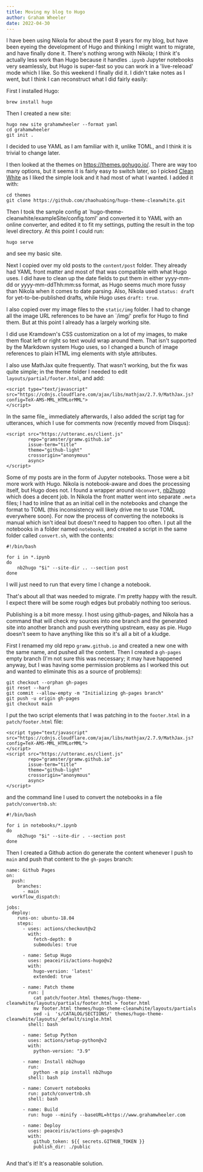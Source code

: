```yaml
---
title: Moving my blog to Hugo
author: Graham Wheeler
date: 2022-04-30
---
```


I have been using Nikola for about the past 8 years for my blog, but have been
eyeing the development of Hugo and thinking I might want to migrate, and have
finally done it. There's nothing wrong with Nikola; I think it's actually less
work than Hugo because it handles `.ipynb` Jupyter notebooks very seamlessly,
but Hugo is super-fast so you can work in a 'live-releoad' mode which I like.
So this weekend I finally did it. I didn't take notes as I went, but I think
I can reconstruct what I did fairly easily:

First I installed Hugo:

```
brew install hugo
```

Then I created a new site:

```
hugo new site grahamwheeler --format yaml
cd grahamwheeler
git init .
```

I decided to use YAML as I am familiar with it, unlike TOML, and I think it is
trivial to change later. 

I then looked at the themes on https://themes.gohugo.io/. There are way too
many options, but it seems it is fairly easy to switch later, so I picked 
[Clean White](https://themes.gohugo.io/themes/hugo-theme-cleanwhite/) as
I liked the simple look and it had most of what I wanted. I added it with:


```
cd themes
git clone https://github.com/zhaohuabing/hugo-theme-cleanwhite.git
```

Then I took the sample config at `hugo-theme-cleanwhite/exampleSite/config.toml' and converted it to YAML with an online converter, and edited it to fit my 
settings, putting the result in the top level directory. At this point I could 
run:

```
hugo serve
```

and see my basic site.

Next I copied over my old posts to the `content/post` folder. They already had
YAML front matter and most of that was compatible with what Hugo uses. I did 
have to clean up the date fields to put them in either yyyy-mm-dd or
yyyy-mm-ddThh:mm:ss format, as Hugo seems much more fussy than Nikola when
it comes to date parsing. Also, Nikola used `status: draft` for yet-to-be-published
drafts, while Hugo uses `draft: true`.

I also copied over my image files to the `static/img` folder. I had to change 
all the image URL references to be have an `/img/' prefix for Hugo to find them.
But at this point I already has a largely working site.

I did use Kramdown's CSS customization on a lot of my images, to make them float
left or right so text would wrap around them.
That isn't supported by the Markdown system Hugo uses, so I 
changed a bunch of image references to plain HTML img elements with style 
attributes.

I also use MathJax quite frequently. That wasn't working, but the fix was quite
simple; in the theme folder I needed to edit `layouts/partial/footer.html`, 
and add:

```
<script type="text/javascript" src="https://cdnjs.cloudflare.com/ajax/libs/mathjax/2.7.9/MathJax.js?config=TeX-AMS-MML_HTMLorMML">
</script>
```

In the same file,, immediately afterwards, I also added the script tag for
utterances, which I use for comments now (recently moved from Disqus):

```
<script src="https://utteranc.es/client.js"
        repo="gramster/gramw.github.io"
        issue-term="title"
        theme="github-light"
        crossorigin="anonymous"
        async>
</script>
```

Some of my posts are in the form of Jupyter notebooks. Those were a bit more
work with Hugo. Nikola is notebook-aware and does the processing itself, but
Hugo does not. I found a wrapper around `nbconvert`, [nb2hugo](https://github.com/vlunot/nb2hugo/) which does a decent job. In Nikola the front matter went into
separate `.meta` files; I had to inline that as an initial cell in the notebooks
and change the format to TOML (this inconsistency will likely drive me to use
TOML everywhere soon). For now the process of converting the notebooks is manual
which isn't ideal but doesn't need to happen too often. I put all the notebooks 
in a folder named `notebooks`, and created a script in the same folder called
`convert.sh`, with the contents:

```
#!/bin/bash

for i in *.ipynb
do
    nb2hugo "$i" --site-dir .. --section post
done
```

I will just need to run that every time I change a notebook.

That's about all that was needed to migrate. I'm pretty happy with the result.
I expect there will be some rough edges but probably nothing too serious. 

Publishing is a bit more messy. I host using github-pages, and Nikola has a 
command that will check my sources into one branch and the generated site into 
another branch and push everything upstream, easy as pie. Hugo doesn't seem 
to have anything like this so it's all a bit of a kludge.

First I renamed my old repo `gramw.github.io` and created a new one with the 
same name, and pushed all the content. Then I created a `gh-pages` empty 
branch (I'm not sure this was necessary; it may have happened anyway, but I
was having some permission problems as I worked this out and wanted to eliminate
this as a source of problems):

```
git checkout --orphan gh-pages
git reset --hard
git commit --allow-empty -m "Initializing gh-pages branch"
git push -u origin gh-pages
git checkout main
```

I put the two script elements that I was patching in to the `footer.html` in a `patch/footer.html` file:

```
<script type="text/javascript" src="https://cdnjs.cloudflare.com/ajax/libs/mathjax/2.7.9/MathJax.js?config=TeX-AMS-MML_HTMLorMML">
</script>
<script src="https://utteranc.es/client.js"
        repo="gramster/gramw.github.io"
        issue-term="title"
        theme="github-light"
        crossorigin="anonymous"
        async>
</script>
```

and the command line I used to convert the notebooks in a file `patch/convertnb.sh`:

```
#!/bin/bash

for i in notebooks/*.ipynb
do
    nb2hugo "$i" --site-dir . --section post
done
```

Then I created a Github action do generate the content whenever I push to `main` and push that content to the `gh-pages` branch:

```
name: Github Pages
on:
  push:
    branches:
      - main
  workflow_dispatch:

jobs:
  deploy:
    runs-on: ubuntu-18.04
    steps:
      - uses: actions/checkout@v2
        with:
          fetch-depth: 0
          submodules: true

      - name: Setup Hugo
        uses: peaceiris/actions-hugo@v2
        with:
          hugo-version: 'latest'
          extended: true

      - name: Patch theme
        run: |
          cat patch/footer.html themes/hugo-theme-cleanwhite/layouts/partials/footer.html > footer.html
          mv footer.html themes/hugo-theme-cleanwhite/layouts/partials
          sed -i  's/CATALOG/SECTIONS/' themes/hugo-theme-cleanwhite/layouts/_default/single.html
        shell: bash

      - name: Setup Python
        uses: actions/setup-python@v2
        with:
          python-version: "3.9"

      - name: Install nb2hugo
        run:
          python -m pip install nb2hugo
        shell: bash

      - name: Convert notebooks
        run: patch/convertnb.sh
        shell: bash

      - name: Build
        run: hugo --minify --baseURL=https://www.grahamwheeler.com

      - name: Deploy
        uses: peaceiris/actions-gh-pages@v3
        with:
          github_token: ${{ secrets.GITHUB_TOKEN }}
          publish_dir: ./public


```

And that's it! It's a reasonable solution.


